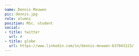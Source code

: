 ```yaml
---
name: Dennis Mouwen
pic: dennis.jpg
role: alumni
position: MSc. student
social:
- title: twitter
  url: #
- title: globe
  url: https://www.linkedin.com/in/dennis-mouwen-637043123/
---
```

